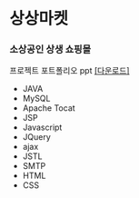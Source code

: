 # 상상마켓
<h3>소상공인 상생 쇼핑몰</h3>

프로젝트 포트폴리오 ppt [[다운로드]](https://github.com/itwillteam2/obosa/blob/main/team2.pptx)

 - JAVA
 - MySQL
 - Apache Tocat
 - JSP
 - Javascript
 - JQuery
 - ajax
 - JSTL
 - SMTP
 - HTML
 - CSS
